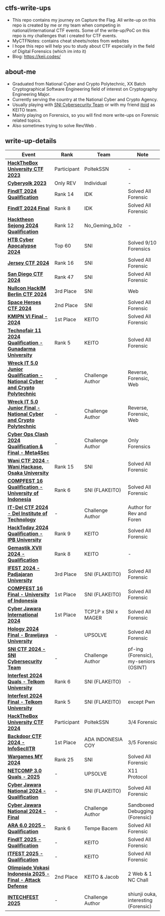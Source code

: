 ## ctfs-write-ups
- This repo contains my journey on Capture the Flag. All write-up on this repo is created by me or my team when competing in national/international CTF events. Some of the write-up/PoC on this repo is my challenges that i created for CTF events.
- MyCTFNotes: contains cheat sheets/notes from websites
- I hope this repo will help you to study about CTF especially in the field of Digital Forensics (which im into it)
- Blog: https://keii.codes/

## about-me
- Graduated from National Cyber and Crypto Polytechnic, XX Batch Cryptographical Software Engineering field of interest on Cryptography Engineering Major.
- Currently serving the country at the National Cyber and Crypto Agency.
- Usually playing with [SNI Cybersecurity Team](https://serikatnewbie.vercel.app) or with my friend [itoid](https://github.com/lightningitoid) as KEITO team.
- Mainly playing on Forensics, so you will find more write-ups on Forensic related topics.
- Also sometimes trying to solve Rev/Web .

## write-up-details

| Event | Rank | Team | Note |
|------------------------------|--------------|--------------|--------------|
| **[HackTheBox University CTF 2023](/HTB_Univ2023)** | Participant | PoltekSSN | - |
| **[Cyberyolk 2023](/cyberyolk-2023)** | Only REV | Individual | - |
| **[FindIT 2024 Qualification](/findit-2024-quals)** | Rank 14 | IDK | Solved All Forensic |
| **[FindIT 2024 Final](/findit-2024-final)** | Rank 8 | IDK | Solved All Forensic |
| **[Hacktheon Sejong 2024 Qualification](/hacktheon-2024-quals)** | Rank 12 | No_Geming_b0z | - |
| **[HTB Cyber Apocalypse 2024](/htb-cyberapocalypse2024)** | Top 60 | SNI | Solved 9/10 Forensics |
| **[Jersey CTF 2024](/jerseyctf-2024)** | Rank 16 | SNI | Solved All Forensic |
| **[San Diego CTF 2024](/sandiegoctf-2024)** | Rank 47 | SNI | Solved All Forensic |
| **[Nullcon HackIM Berlin CTF 2024](/nullcon-hackim-berlin-2024)** | 3rd Place | SNI | Web |
| **[Space Heroes CTF 2024](/spaceheroes-2024)** | 2nd Place | SNI | Solved All Forensic |
| **[KMIPN VI Final - 2024](/kmipn-vi-final)** | 1st Place | KEITO | Solved All Forensic |
| **[Technofair 11 2024 Qualification - Gunadarma University](/technofair-11)** | Rank 5 | KEITO | Solved All Forensic |
| **[Wreck IT 5.0 Junior Qualification - National Cyber and Crypto Polytechnic](https://github.com/wondping0/WreckIT5.0_ElimChallenges/tree/main/School)** | - | Challenge Author | Reverse, Forensic, Web |
| **[Wreck IT 5.0 Junior Final - National Cyber and Crypto Polytechnic](https://github.com/jonscafe/wreckit-50-jr)** | - | Challenge Author | Reverse, Forensic, Web |
| **[Cyber Ops Clash 2024 Qualification & Final - Meta4Sec](/cyber-ops-clash-2024)** | - | Challenge Author | Only Forensics |
| **[Wani CTF 2024 - Wani Hackase, Osaka University](/wani-ctf-2024)** | Rank 15 | SNI | Solved All Forensic |
| **[COMPFEST 16 Qualification - University of Indonesia](/compfest-2024-quals)** | Rank 6 | SNI (FLAKEITO) | Solved All Forensic |
| **[IT-Del CTF 2024 - Del Institute of Technology](https://github.com/jonscafe/itdel-ctf)** | - | Challenge Author | Author for Rev and Foren |
| **[HackToday 2024 Qualification - IPB University](/hacktoday-2024-quals)** | Rank 9 | KEITO | Solved All Forensic |
| **[Gemastik XVII 2024 - Qualification](/gemastik-2024-quals)** | Rank 8 | KEITO | - |
| **[IFEST 2024 - Padjajaran University](/ifest-2024)** | 3rd Place | SNI (FLAKEITO) | Solved All Forensic |
| **[COMPFEST 16 Final - University of Indonesia](/compfest-2024-final)** | 1st Place | SNI (FLAKEITO) | Solved All Forensic |
| **[Cyber Jawara International 2024](/cyberjawara-international-2024)** | 1st Place | TCP1P x SNI x MAGER | Solved All Forensic |
| **[Hology 2024 Final - Brawijaya University](/hology-2024-final)** | - | UPSOLVE | Solved All Forensic |
| **[SNI CTF 2024 - SNI Cybersecurity Team](https://github.com/serikatnewbie/sni-ctf-2024)** | - | Challenge Author | pf-ing (Forensic), my-seniors (OSINT) |
| **[Interfest 2024 Quals - Telkom University](/interfest-2024-quals)** | Rank 6 | SNI (FLAKEITO) | - |
| **[Interfest 2024 Final - Telkom University](/interfest-2024-final)** | Rank 5 | SNI (FLAKEITO) | except Pwn |
| **[HackTheBox University CTF 2024](/hackthebox-uni-2024)** | Participant | PoltekSSN | 3/4 Forensic |
| **[Backdoor CTF 2024 - InfoSecIITR](/backdoor-ctf-2024)** | 1st Place | ADA INDONESIA COY | 3/5 Forensic |
| **[Wargames MY 2024](/wargames-my-2024)** | Rank 25 | SNI | Solved All Forensic |
| **[NETCOMP 3.0 Quals - 2025](/netcomp-3.0-2024)** | - | UPSOLVE | X11 Protocol |
| **[Cyber Jawara National 2024 - Qualification](/cj-nasional-2024)** | - | SNI (FLAKEITO) | Solved All Forensic |
| **[Cyber Jawara National 2024 - Final](https://keii.codes/blog/sandboxed-debugging)** | - | Challenge Author | Sandboxed Debugging (Forensic) |
| **[ARA 6.0 2025 - Qualification](/ara-2025-quals)** | Rank 6 | Tempe Bacem | Solved All Forensic |
| **[FindIT 2025 - Qualification](/findit-2025-quals)** | - | KEITO | Solved All Forensic |
| **[ITFEST 2025 - Qualification](/itfest-2025-quals)** | - | KEITO | Solved All Forensic |
| **[Olimpiade Vokasi Indonesia 2025 - Final - Attack Defense](/olivia-x-2025)** | 2nd Place | KEITO & Jacob | 2 Web & 1 NC Chall |
| **[INTECHFEST 2025](https://github.com/TCP1P/INTECHFEST-2025-Public)** | - | Challenge Author | shiunji ouka, interesting (Forensic) |
